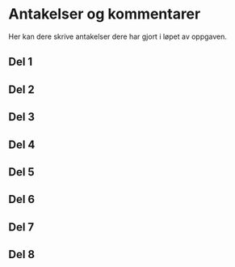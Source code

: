 # Antakelser og kommentarer

Her kan dere skrive antakelser dere har gjort i løpet av oppgaven. 


## Del 1

## Del 2

## Del 3

## Del 4

## Del 5

## Del 6

## Del 7

## Del 8